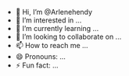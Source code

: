- 👋 Hi, I’m @Arlenehendy
- 👀 I’m interested in ...
- 🌱 I’m currently learning ...
- 💞️ I’m looking to collaborate on ...
- 📫 How to reach me ...
- 😄 Pronouns: ...
- ⚡ Fun fact: ...

<!---
Arlenehendy/Arlenehendy is a ✨ special ✨ repository because its `README.md` (this file) appears on your GitHub profile.
You can click the Preview link to take a look at your changes.
--->
